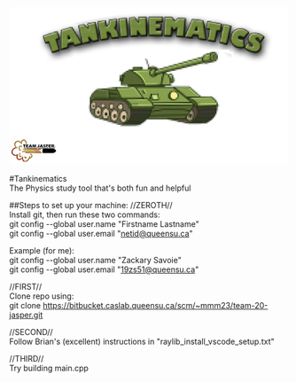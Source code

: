 ![alt text](/resources/titleScreenLogo.png "Title")

              
            
              
#Tankinematics         
The Physics study tool that's both fun and helpful     
         
##Steps to set up your machine:
//ZEROTH//   
Install git, then run these two commands:   
git config --global user.name "Firstname Lastname"   
git config --global user.email "netid@queensu.ca"   
   
Example (for me):   
git config --global user.name "Zackary Savoie"   
git config --global user.email "19zs51@queensu.ca"   
   
//FIRST//   
Clone repo using:   
git clone https://bitbucket.caslab.queensu.ca/scm/~mmm23/team-20-jasper.git   
   
//SECOND//   
Follow Brian's (excellent) instructions in "raylib_install_vscode_setup.txt"   
   
//THIRD//   
Try building main.cpp   
